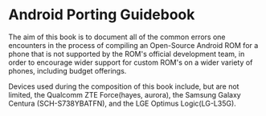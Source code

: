 Android Porting Guidebook
=========================
The aim of this book is to document all of the common errors one encounters in
the process of compiling an Open-Source Android ROM for a phone that is not
supported by the ROM's official development team, in order to encourage wider
support for custom ROM's on a wider variety of phones, including budget 
offerings.

Devices used during the composition of this book include, but are not limited,
the Qualcomm ZTE Force(hayes, aurora), the Samsung Galaxy Centura
(SCH-S738YBATFN), and the LGE Optimus Logic(LG-L35G).
